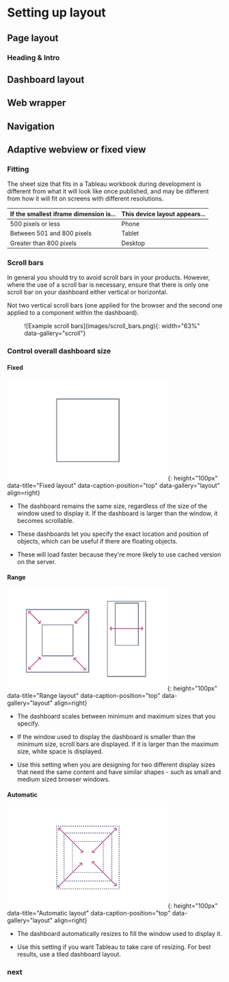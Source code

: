 # Setting up layout



## Page layout
### Heading & Intro



## Dashboard layout



## Web wrapper



## Navigation



## Adaptive webview or fixed view

### Fitting

The sheet size that fits in a Tableau workbook during development is different from what it will look like once published, and may be different from how it will fit on screens with different resolutions.

| If the smallest iframe dimension is... | This device layout appears... |
|----------------------------------------|-------------------------------|
| 500 pixels or less                     | Phone                         |
| Between 501 and 800 pixels             | Tablet                        |
| Greater than 800 pixels                | Desktop                       |


### Scroll bars

In general you should try to avoid scroll bars in your products. However, where the use of a scroll bar is necessary, ensure that there is only one scroll bar on your dashboard either vertical or horizontal.

Not two vertical scroll bars (one applied for the browser and the second one applied to a component within the dashboard).

<figure markdown>
  ![Example scroll bars](images/scroll_bars.png){: width="63%" data-gallery="scroll"}
</figure>


### Control overall dashboard size

#### Fixed

![Fixed layout](images/fixed_layout.png){: height="100px" data-title="Fixed layout" data-caption-position="top" data-gallery="layout" align=right}

- The dashboard remains the same size, regardless of the size of the window used to display it.
If the dashboard is larger than the window, it becomes scrollable.

- These dashboards let you specify the exact location and position of objects, which can be useful if there are floating objects.

- These will load faster because they're more likely to use cached version on the server.



#### Range

![Range layout](images/range_layout.png){: height="100px" data-title="Range layout" data-caption-position="top" data-gallery="layout" align=right}

- The dashboard scales between minimum and maximum sizes that you specify.

- If the window used to display the dashboard is smaller than the minimum size, scroll bars are displayed.
If it is larger than the maximum size, white space is displayed.

- Use this setting when you are designing for two different display sizes that need the same content and have similar shapes - such as small and medium sized browser windows.



#### Automatic

![Automatic layout](images/auto_layout.png){: height="100px" data-title="Automatic layout" data-caption-position="top" data-gallery="layout"  align=right}

- The dashboard automatically resizes to fill the window used to display it.

- Use this setting if you want Tableau to take care of resizing. For best results, use a tiled dashboard layout.



### next
